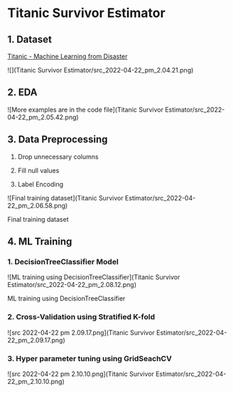 # Titanic Survivor Estimator

## 1. Dataset

[Titanic - Machine Learning from Disaster](https://www.kaggle.com/c/titanic)

![](Titanic Survivor Estimator/src_2022-04-22_pm_2.04.21.png)

## 2. EDA

![More examples are in the code file](Titanic Survivor Estimator/src_2022-04-22_pm_2.05.42.png)


## 3. Data Preprocessing

1) Drop unnecessary columns

2) Fill null values

3) Label Encoding

![Final training dataset](Titanic Survivor Estimator/src_2022-04-22_pm_2.06.58.png)

Final training dataset

## 4. ML Training

### 1. DecisionTreeClassifier Model

![ML training using DecisionTreeClassifier](Titanic Survivor Estimator/src_2022-04-22_pm_2.08.12.png)

ML training using DecisionTreeClassifier

### 2. Cross-Validation using Stratified K-fold

![src 2022-04-22 pm 2.09.17.png](Titanic Survivor Estimator/src_2022-04-22_pm_2.09.17.png)

### 3. Hyper parameter tuning using GridSeachCV

![src 2022-04-22 pm 2.10.10.png](Titanic Survivor Estimator/src_2022-04-22_pm_2.10.10.png)